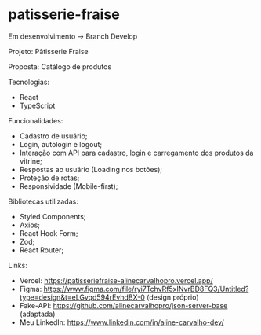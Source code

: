 # patisserie-fraise

Em desenvolvimento -> Branch Develop

Projeto: Pâtisserie Fraise

Proposta: Catálogo de produtos

Tecnologias:
- React
- TypeScript

Funcionalidades:
- Cadastro de usuário;
- Login, autologin e logout;
- Interação com API para cadastro, login e carregamento dos produtos da vitrine;
- Respostas ao usuário (Loading nos botões);
- Proteção de rotas;
- Responsividade (Mobile-first);

Bibliotecas utilizadas:
- Styled Components;
- Axios;
- React Hook Form;
- Zod;
- React Router;

Links:
- Vercel: https://patisseriefraise-alinecarvalhopro.vercel.app/
- Figma: https://www.figma.com/file/ryi7TchvRf5xINvrBD8FQ3/Untitled?type=design&t=eLGvqd594rEvhdBX-0 (design próprio)
- Fake-API: https://github.com/alinecarvalhopro/json-server-base (adaptada)
- Meu LinkedIn: https://www.linkedin.com/in/aline-carvalho-dev/
